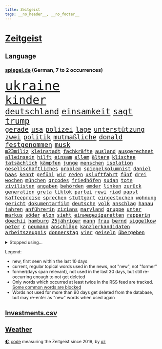 ```yaml
---
title: Zeitgeist
tags: __no_header__, __no_footer__
---
```


# [Zeitgeist](https://oliz.io/zeitgeist/)

## Language

<h3><a href="https://www.spiegel.de" target="_blank">spiegel.de</a> (German, 7 to 2 occurrences)</h3>
<p style="font-family:monospace">
<span style="font-size:32pt"><a href="news_links.html#ukraine" class="current">ukraine</a></span>
<br>
<span style="font-size:28pt"><a href="news_links.html#kinder" class="current">kinder</a></span>
<br>
<span style="font-size:20pt"><a href="news_links.html#deutschland" class="current">deutschland</a></span>
<span style="font-size:20pt"><a href="news_links.html#einsamkeit" class="current">einsamkeit</a></span>
<span style="font-size:20pt"><a href="news_links.html#sagt" class="current">sagt</a></span>
<span style="font-size:20pt"><a href="news_links.html#trump" class="current">trump</a></span>
<br>
<span style="font-size:16pt"><a href="news_links.html#gerade" class="current">gerade</a></span>
<span style="font-size:16pt"><a href="news_links.html#usa" class="current">usa</a></span>
<span style="font-size:16pt"><a href="news_links.html#polizei" class="current">polizei</a></span>
<span style="font-size:16pt"><a href="news_links.html#lage" class="current">lage</a></span>
<span style="font-size:16pt"><a href="news_links.html#unterstützung" class="current">unterstützung</a></span>
<span style="font-size:16pt"><a href="news_links.html#zwei" class="current">zwei</a></span>
<span style="font-size:16pt"><a href="news_links.html#politik" class="current">politik</a></span>
<span style="font-size:16pt"><a href="news_links.html#mutmaßliche" class="current">mutmaßliche</a></span>
<span style="font-size:16pt"><a href="news_links.html#donald" class="current">donald</a></span>
<span style="font-size:16pt"><a href="news_links.html#festgenommen" class="current">festgenommen</a></span>
<span style="font-size:16pt"><a href="news_links.html#musk" class="current">musk</a></span>
<br>
<span style="font-size:12pt"><a href="news_links.html#m23miliz" class="current">m23miliz</a></span>
<span style="font-size:12pt"><a href="news_links.html#kleinstadt" class="current">kleinstadt</a></span>
<span style="font-size:12pt"><a href="news_links.html#fachkräfte" class="current">fachkräfte</a></span>
<span style="font-size:12pt"><a href="news_links.html#ausland" class="current">ausland</a></span>
<span style="font-size:12pt"><a href="news_links.html#ausgerechnet" class="current">ausgerechnet</a></span>
<span style="font-size:12pt"><a href="news_links.html#alleinsein" class="current">alleinsein</a></span>
<span style="font-size:12pt"><a href="news_links.html#hilft" class="current">hilft</a></span>
<span style="font-size:12pt"><a href="news_links.html#einsam" class="current">einsam</a></span>
<span style="font-size:12pt"><a href="news_links.html#allem" class="current">allem</a></span>
<span style="font-size:12pt"><a href="news_links.html#ältere" class="current">ältere</a></span>
<span style="font-size:12pt"><a href="news_links.html#klischee" class="current">klischee</a></span>
<span style="font-size:12pt"><a href="news_links.html#tatsächlich" class="current">tatsächlich</a></span>
<span style="font-size:12pt"><a href="news_links.html#kämpfen" class="current">kämpfen</a></span>
<span style="font-size:12pt"><a href="news_links.html#junge" class="current">junge</a></span>
<span style="font-size:12pt"><a href="news_links.html#menschen" class="current">menschen</a></span>
<span style="font-size:12pt"><a href="news_links.html#isolation" class="current">isolation</a></span>
<span style="font-size:12pt"><a href="news_links.html#gesellschaftliches" class="new">gesellschaftliches</a></span>
<span style="font-size:12pt"><a href="news_links.html#problem" class="current">problem</a></span>
<span style="font-size:12pt"><a href="news_links.html#spiegelkolumnist" class="new">spiegelkolumnist</a></span>
<span style="font-size:12pt"><a href="news_links.html#daniel" class="current">daniel</a></span>
<span style="font-size:12pt"><a href="news_links.html#haas" class="current">haas</a></span>
<span style="font-size:12pt"><a href="news_links.html#kennt" class="current">kennt</a></span>
<span style="font-size:12pt"><a href="news_links.html#gefühl" class="current">gefühl</a></span>
<span style="font-size:12pt"><a href="news_links.html#wir" class="current">wir</a></span>
<span style="font-size:12pt"><a href="news_links.html#reden" class="current">reden</a></span>
<span style="font-size:12pt"><a href="news_links.html#usluftfahrt" class="new">usluftfahrt</a></span>
<span style="font-size:12pt"><a href="news_links.html#fünf" class="current">fünf</a></span>
<span style="font-size:12pt"><a href="news_links.html#drei" class="current">drei</a></span>
<span style="font-size:12pt"><a href="news_links.html#wochen" class="current">wochen</a></span>
<span style="font-size:12pt"><a href="news_links.html#münchen" class="current">münchen</a></span>
<span style="font-size:12pt"><a href="news_links.html#qrcodes" class="current">qrcodes</a></span>
<span style="font-size:12pt"><a href="news_links.html#friedhöfen" class="new">friedhöfen</a></span>
<span style="font-size:12pt"><a href="news_links.html#sudan" class="current">sudan</a></span>
<span style="font-size:12pt"><a href="news_links.html#tote" class="current">tote</a></span>
<span style="font-size:12pt"><a href="news_links.html#zivilisten" class="current">zivilisten</a></span>
<span style="font-size:12pt"><a href="news_links.html#angaben" class="current">angaben</a></span>
<span style="font-size:12pt"><a href="news_links.html#behörden" class="current">behörden</a></span>
<span style="font-size:12pt"><a href="news_links.html#emder" class="new">emder</a></span>
<span style="font-size:12pt"><a href="news_links.html#linken" class="current">linken</a></span>
<span style="font-size:12pt"><a href="news_links.html#zurück" class="current">zurück</a></span>
<span style="font-size:12pt"><a href="news_links.html#generation" class="current">generation</a></span>
<span style="font-size:12pt"><a href="news_links.html#greta" class="current">greta</a></span>
<span style="font-size:12pt"><a href="news_links.html#tiktok" class="current">tiktok</a></span>
<span style="font-size:12pt"><a href="news_links.html#partei" class="current">partei</a></span>
<span style="font-size:12pt"><a href="news_links.html#rewi" class="new">rewi</a></span>
<span style="font-size:12pt"><a href="news_links.html#riad" class="new">riad</a></span>
<span style="font-size:12pt"><a href="news_links.html#papst" class="current">papst</a></span>
<span style="font-size:12pt"><a href="news_links.html#kaffeepreise" class="new">kaffeepreise</a></span>
<span style="font-size:12pt"><a href="news_links.html#sprechen" class="current">sprechen</a></span>
<span style="font-size:12pt"><a href="news_links.html#stuttgart" class="current">stuttgart</a></span>
<span style="font-size:12pt"><a href="news_links.html#eingestochen" class="new">eingestochen</a></span>
<span style="font-size:12pt"><a href="news_links.html#wohnung" class="current">wohnung</a></span>
<span style="font-size:12pt"><a href="news_links.html#gericht" class="current">gericht</a></span>
<span style="font-size:12pt"><a href="news_links.html#dokumentarfilm" class="new">dokumentarfilm</a></span>
<span style="font-size:12pt"><a href="news_links.html#deutsche" class="current">deutsche</a></span>
<span style="font-size:12pt"><a href="news_links.html#volk" class="current">volk</a></span>
<span style="font-size:12pt"><a href="news_links.html#anschlag" class="current">anschlag</a></span>
<span style="font-size:12pt"><a href="news_links.html#hanau" class="current">hanau</a></span>
<span style="font-size:12pt"><a href="news_links.html#jahren" class="current">jahren</a></span>
<span style="font-size:12pt"><a href="news_links.html#anführerin" class="current">anführerin</a></span>
<span style="font-size:12pt"><a href="news_links.html#zizians" class="new">zizians</a></span>
<span style="font-size:12pt"><a href="news_links.html#maryland" class="current">maryland</a></span>
<span style="font-size:12pt"><a href="news_links.html#gruppe" class="current">gruppe</a></span>
<span style="font-size:12pt"><a href="news_links.html#unter" class="current">unter</a></span>
<span style="font-size:12pt"><a href="news_links.html#markus" class="current">markus</a></span>
<span style="font-size:12pt"><a href="news_links.html#söder" class="current">söder</a></span>
<span style="font-size:12pt"><a href="news_links.html#elon" class="current">elon</a></span>
<span style="font-size:12pt"><a href="news_links.html#sieht" class="current">sieht</a></span>
<span style="font-size:12pt"><a href="news_links.html#einwegezigaretten" class="new">einwegezigaretten</a></span>
<span style="font-size:12pt"><a href="news_links.html#rapperin" class="new">rapperin</a></span>
<span style="font-size:12pt"><a href="news_links.html#doechii" class="new">doechii</a></span>
<span style="font-size:12pt"><a href="news_links.html#hamburg" class="current">hamburg</a></span>
<span style="font-size:12pt"><a href="news_links.html#25jähriger" class="new">25jähriger</a></span>
<span style="font-size:12pt"><a href="news_links.html#mann" class="current">mann</a></span>
<span style="font-size:12pt"><a href="news_links.html#frau" class="current">frau</a></span>
<span style="font-size:12pt"><a href="news_links.html#bernd" class="current">bernd</a></span>
<span style="font-size:12pt"><a href="news_links.html#siggelkow" class="new">siggelkow</a></span>
<span style="font-size:12pt"><a href="news_links.html#peter" class="current">peter</a></span>
<span style="font-size:12pt"><a href="news_links.html#r" class="current">r</a></span>
<span style="font-size:12pt"><a href="news_links.html#neumann" class="current">neumann</a></span>
<span style="font-size:12pt"><a href="news_links.html#anschläge" class="current">anschläge</a></span>
<span style="font-size:12pt"><a href="news_links.html#kanzlerkandidaten" class="current">kanzlerkandidaten</a></span>
<span style="font-size:12pt"><a href="news_links.html#arbeitszeugnis" class="new">arbeitszeugnis</a></span>
<span style="font-size:12pt"><a href="news_links.html#donnerstag" class="current">donnerstag</a></span>
<span style="font-size:12pt"><a href="news_links.html#vier" class="current">vier</a></span>
<span style="font-size:12pt"><a href="news_links.html#geiseln" class="current">geiseln</a></span>
<span style="font-size:12pt"><a href="news_links.html#übergeben" class="current">übergeben</a></span>
</p>
<details>
<summary>Stopped using...</summary>
<p class="former" style="font-size:12pt">
gestartet(1580) egal(1579) aufnahmen(1578) bidens(1578) flugzeuge(1578) strafen(1578) verschiedene(1578) xi(1578) entgegen(1577) meldete(1577) nachruf(1577) software(1577) elfmeter(1576) erfahrungen(1576) fahrt(1576) grad(1576) obama(1576) opposition(1576) polizeieinsatz(1576) verstorbenen(1576) vorwurf(1576) 400(1575) beschreibt(1575) bundesamt(1575) entschädigung(1575) erinnerungen(1575) geboren(1575) kamera(1575) niederländische(1575) sicherheitsbehörden(1575) theater(1575) tobt(1575) zeugen(1575) 2022(1574) beschimpft(1574) geholt(1574) vermeiden(1574) ausschreitungen(1573) babys(1573) blieben(1573) erdoğan(1573) san(1573) beginnen(1572) beweisen(1572) innenministerium(1572) kritische(1572) plädiert(1572) verlegt(1572) allianz(1571) angeklagt(1571) armut(1571) langer(1571) 37(1570) bull(1570) drastisch(1570) entlastet(1570) lügen(1570) tschechien(1570) verdienen(1570) mediziner(1569) nutzte(1569) aufgehoben(1568) kölner(1568) veranstaltung(1568) verschiebt(1568) absage(1567) ausbau(1567) geschossen(1567) heil(1567) klein(1567) times(1567) hölle(1566) nummer(1566) minute(1565) härter(1564) party(1564) fit(1563) senkt(1563) brite(1561) eklat(1561) gering(1561) olympische(1561) störung(1559) überholt(1558) empfängt(1557) kürzlich(1557) einschätzung(1556) kooperation(1556) lkw(1556) landete(1555) anzeichen(1554) aufgetaucht(1554) überschwemmungen(1554) königin(1553) gesamten(1552) kontakt(1547) retter(1546) istanbul(1545) überfall(1532) überfordert(1530) ungewöhnlichen(1521) rakete(1520) rache(1519) sammeln(1519) offener(1513) ausweg(1500) wetterdienst(1489) öffnet(1463) expräsidenten(1454) belästigung(1450) zusammenbruch(1438) gebeten(1398) blut(1390) airline(1380) jahresende(1337) bundesanwaltschaft(1298) erfolgreichste(1276) wellen(1276) schwarz(1262) exil(1257) king(1251) schlafen(1246) einschätzungen(1201) russisches(1182) unserem(1162) seltene(1157) außenministerium(1152) innenministerin(1151) brennt(1150) faeser(1135) nancy(1135) buschmann(1134) aufgestellt(1129) schwieriger(1113) spielern(1109) überwachung(1109) desto(1108) geschenk(1104) helikopter(1102) einheit(1098) positiven(1087) betreibt(1082) jennifer(1069) gelöst(1068) lücken(1066) nebenbei(1059) rezession(1051) erlauben(1024) jack(1012) dahin(1004) verärgert(997) prominenten(994) irans(972) sexuell(968) grün(957) jimmy(957) 16jähriger(943) quiz(943) jemals(939) landwirtschaft(935) tägliches(935) ähnlichen(923) vizekanzler(903) professor(901) träumt(892) allgemeinwissen(886) geschehens(886) politischgesellschaftlichen(886) themengebieten(886) kommunikation(883) gerechtfertigt(878) kollege(860) kompliziert(850) überraschenden(848) ignoriert(842) carter(831) beantragen(819) ulm(816) ig(812) metall(812) einstige(804) kommentiert(796) reisende(790) gekündigt(781) opfers(778) berufseinstieg(776) überstanden(775) kieler(771) gegründet(761) solcher(758) 18jähriger(754) emotionale(752) landwirte(748) startups(734) getragen(733) filmen(729) rechtsaußen(723) zogen(700) sommerspielen(676) arten(668) glas(668) zeuge(666) drohte(659) erforscht(645) berühmtesten(636) überfahren(636) diebstahl(634) seltsame(633) ereignis(628) lukas(604) qualität(604) drastische(602) erkennt(596) verriet(594) vertreten(593) rasen(592) quellen(586) preiserhöhung(584) diskriminierung(568) aufgrund(562) froh(556) strenger(552) vergangene(552) albtraum(546) seltener(542) torwart(540) erschweren(536) genossen(532) sprachen(532) us(530) völkermord(528) jubeln(521) technisch(519) attentäter(503) boeing(503) ausbruch(497) belästigt(497) oppositionspolitiker(495) harsche(494) veröffentlichung(482) tennisspieler(476) unterscheidet(472) mancherorts(464) propalästinensische(459) wild(459) bundes(456) mohammad(455) flensburg(454) positioniert(454) kulturszene(447) usschauspieler(445) verwenden(443) verschaffen(435) verspätung(420) bereichen(418) beleidigungen(415) damaligen(415) stoffe(411) heimischen(410) hits(406) rauch(405) giftige(404) politischer(403) bahnen(402) zurückgewiesen(401) luxemburg(398) toni(394) geschützt(392) spekulationen(392) brandenburgischen(391) rammte(391) ruiniert(390) hollywoods(388) normalerweise(385) barack(378) sächsische(371) dreharbeiten(369) zweieinhalb(366) ball(363) bunte(359) great(359) sophie(359) asien(357) gesichtet(356) ismail(355) karriereende(355) manipulation(355) stützt(355) korrigiert(354) hummels(353) zerlegt(352) weichen(351) inakzeptabel(349) trainers(348) klette(341) 58(340) bewerben(340) bedankt(338) anfeindungen(337) auslöser(337) oberpfalz(336) betrunken(335) legten(335) tvshow(334) mitspieler(333) rechtslage(331) sophia(331) agenda(330) schweigegeldprozess(330) höchstwert(329) major(329) fing(328) bundesland(324) verdachts(323) beworfen(318) jeff(318) abgrund(316) alec(315) baldwin(315) fastfoodkette(315) khamenei(315) geschoben(310) zusätzlichen(309) anwesen(303) ernannt(303) tennisspielerin(302) objekt(301) ausprobiert(300) schlimmsten(299) billionen(298) potenzial(297) bürgerkrieg(295) denkbar(295) statistische(293) gegend(291) ostküste(291) sparkurs(291) steine(291) einheimische(290) set(290) instanz(288) häufen(287) rechnung(287) ausfall(284) christopher(283) unterschätzen(283) zahlreicher(283) chrupalla(280) attackierte(277) nadal(277) rafael(277) ungewollt(277) stephen(276) attentats(275) kontrollen(274) mau(273) ausgebremst(271) anlegen(270) sportwissenschaftler(269) kugeln(266) meinungsfreiheit(265) dänische(262) spielerinnen(261) einsätze(259) mitstreiter(258) aufkommen(257) gewusst(257) heimatstadt(256) gefährliches(253) genauen(253) schütze(251) übel(251) kanzlerschaft(250) kulturschaffende(250) mächtig(250) umständen(250) vorgeschichte(250) hilton(249) kreisen(246) wählte(246) zelebriert(246) ältesten(246) grand(245) weicht(245) kaulitz(244) türkischer(242) breiten(241) trainierte(241) esken(240) glaubte(240) kurse(239) feuerwerkskörper(238) blitzeinschlag(237) dresdner(237) evakuierungen(236) kürt(236) laufbahn(236) sonja(236) sätzen(234) polizeigewalt(233) komplex(232) love(231) papa(231) hinein(230) hartnäckig(228) löwen(228) 28jähriger(226) donau(225) angelina(223) bleibe(223) vorsichtig(223) weltraum(223) diesel(222) sprengung(222) strategien(222) atem(221) bester(221) netflixdoku(220) umgesetzt(220) winslet(219) hollywoodstars(218) gelebt(215) gewaltvorwürfen(215) ausgewertet(214) füllkrug(213) niclas(213) attestiert(212) mcdonald's(212) sang(212) gefilmt(211) music(210) mittelschicht(209) jong(208) miriam(208) schwarzarbeit(208) lebe(207) rico(207) saskia(206) untergrund(206) kandidieren(204) präsidentschaft(204) lothar(203) ran(203) zerstörten(202) enger(201) ryanair(201) küren(200) siebte(200) trauma(198) ausgeschieden(196) kriselnde(195) fritz(194) gewütet(194) schmiedet(194) simone(193) drehen(191) eigentliche(189) probe(189) bundesnetzagentur(188) sprengstoff(188) stechen(187) wettert(187) konkret(186) radio(186) absolviert(185) 36jährige(184) kanzlerkandidatin(184) momentan(184) mobilisieren(183) schau(182) cdumann(181) pitzke(181) weiblichen(180) befeuert(178) datum(178) benutzen(177) geknackt(177) wissenschaftlich(177) mittag(176) rückschläge(176) schadstoffe(176) trübt(176) zögern(176) sozialdemokrat(175) geheimdienste(174) gerissen(172) kalifornischen(172) nordkoreanischen(172) ehrlich(171) erfunden(171) maduro(170) frontal(169) nicolás(169) venezuelas(169) karlsruher(168) ludwig(167) wagte(166) grausiger(165) khan(162) straflager(162) weiterarbeiten(162) 82(161) konkretisiert(161) schlimmeres(161) bedrohlich(160) drohender(160) kapitol(160) abschuss(159) kapital(159) satiriker(159) kanal(158) strafverfolgung(158) nick(156) plante(156) sahen(156) busunfall(155) fotograf(155) geschaffen(155) empfehlung(154) prangern(154) stromversorgung(154) ungewissen(154) organisierte(153) polizeikräfte(153) südlibanon(153) beeindruckte(152) harren(152) hassnachrichten(152) aken(151) osaka(151) bekämpft(149) dürren(148) parteichefin(148) bezwingt(147) export(147) ratlos(147) öltanker(146) inneren(145) lehramt(145) mine(145) with(145) andernfalls(144) greifswald(144) hochverrats(144) wolfsburger(144) 94(143) reiner(143) verrückte(143) bentancur(142) rodrigo(142) telegram(142) eingestuft(141) fahrlässiger(141) fremder(141) aleksandar(140) donnerstagmorgen(140) bernhard(139) sonderermittler(139) raumfahrtunternehmen(138) überstand(138) flüchtlingspolitik(137) ralph(137) caren(136) entnommen(136) gonzález(136) größtem(135) konzentrieren(135) meinungsbeitrag(134) wirtschaftlichen(134) gisèle(133) barnier(131) biathlon(131) getötete(131) ricky(131) schlüssel(131) überfalls(131) böden(130) erschütternde(130) echtes(129) grundsätzlich(129) priester(129) versammlung(129) auslandsreise(128) avignon(128) pelicot(128) räumte(128) 2027(127) altersgruppe(127) bezos(127) begrüßt(126) interessant(126) saisonsieg(126) studiert(126) verüben(126) dreieck(125) fossilien(125) hill(125) weh(125) spiegelt(124) jets(123) milizen(123) geladen(122) rasante(122) libanesische(121) überwachungskamera(121) carolabrücke(120) ruinen(120) exemplar(119) reale(119) roger(119) springer(119) bereist(118) bühnen(118) edward(118) reichten(118) verkehrsbehinderungen(118) strände(117) hetzer(116) katastrophengebiet(116) söders(116) umdenken(115) debattieren(114) fokussieren(114) nikolas(114) stellungen(114) tatjana(114) vorsorglich(114) we(114) gewordenen(113) dimensionen(111) laute(111) straßburg(111) weltuntergang(111) konten(110) nadel(110) arizona(109) knochen(109) bedenkliche(108) heutzutage(108) paderborn(108) symptome(108) verrückt(108) antisemitismusbeauftragte(107) restaurantbesuch(107) traditionellen(107) waffenarsenal(107) aussuchen(105) korruptionsvorwürfen(105) verhinderten(105) apps(104) branchenverband(104) ersetzen(104) flügel(104) renommierte(104) ungeklärt(104) punk(103) erkrankten(102) keeper(102) krankmeldung(102) pfalz(102) sprüchen(102) alleinerziehende(101) gelockt(101) preisentwicklung(101) krassen(100) qualifiziert(100) ausgezahlt(99) bundesparteitag(99) costar(99) schulsystem(99) miosga(98) ausziehen(97) gerichtssaal(97) kochbuch(97) arztes(96) bürgern(96) gary(96) mehrkosten(96) mittelstand(96) örtlichen(96) schröpfen(95) erfassen(94) podolski(94) beschuldigten(93) hall(93) jinping(93) unfällen(93) succession(92) angepriesen(91) beer(91) demonstrativ(91) deportieren(91) gras(91) quadratmeter(91) schnellsten(91) gebühren(90) millionenbetrag(90) veranlasste(90) dreesen(89) ferres(89) festnahm(89) hochschule(89) ikone(89) prowestlichen(89) umgebracht(89) veronica(89) iwf(88) kopfüber(88) plakativ(88) pub(88) rüstungsindustrie(88) wohnungstür(88) flusskrebse(87) gastes(87) rekordzahl(87) skistar(87) staatsverschuldung(87) typischen(87) unterschiedlichen(87) vermieter(87) überschaubar(87) ganges(86) machtlos(86) mitzumischen(86) pyrotechnik(86) schauspielstar(86) unglaublichen(86) 137(85) alkoholmissbrauch(85) buschfeuer(85) einreiseregeln(85) entschlossen(85) ausländischer(84) bush(84) grätscht(84) nägele(84) schönen(84) stressen(84) teppich(84) youssef(84) bizarr(83) furcht(83) limitierte(83) matrix(83) orleans(83) polizeibehörden(83) soccer(83) terrorverdächtiger(83) zerschlagen(83) leibwächter(82) nahtlos(82) proiranischen(82) ungebremst(82) wehrpflicht(82) zusammenstoß(82) sauberer(81) schulsport(81) spiegelbericht(81) anschaffung(80) cox(80) formuliert(80) inszenierte(80) kameraden(80) längerem(80) macrons(80) oberlandesgericht(80) schlauer(80) schmuck(80) stehenden(80) lebensunterhalt(79) mexico(79) polizeieinsätze(79) rookie(79) schweinefleisch(79) barfuß(78) kürzen(78) skrupellosen(78) spielplan(78) töne(78) vorherrschaft(78) wirtschaftsfragen(78) wunderbar(78) zugesprochen(78) endspurt(77) funde(77) hochschulpräsidentin(77) kurdische(77) mangelhafte(77) puerto(77) renaissance(77) steinwurf(77) vorbilder(77) 84(76) eklatante(76) schusswaffe(76) facebookmutterkonzern(75) gaël(75) haushaltshilfe(75) reinigungskraft(75) russlandsanktionen(75) schuh(75) sportuhren(75) süße(75) cornelia(74) eystudie(74) fallschirmspringer(74) festung(74) früchte(73) fähre(73) mutige(73) radikalsten(73) schotte(73) veranstaltungsort(73) antisemitismusbeauftragten(72) beibehalten(72) bürgerkriegsland(72) erstaunlicher(72) exaußenminister(72) trumpfans(72) winden(72) zurückzukehren(72) ausmaße(71) datet(71) luftfahrt(71) museen(71) nahid(71) nordsyrien(71) pompeji(71) raste(71) relativiert(71) silvesternacht(71) taghavi(71) verurteilen(71) bürgermeisterin(70) krankheiten(70) kulisse(70) repräsentantenhaus(70) tarifbeschäftigten(70) tatwerkzeug(70) usrepräsentantenhaus(70) vermuten(70) zielscheibe(70) amtierende(69) elektroautomarke(69) ernähren(69) fähigkeit(69) gründerin(69) klarheit(69) preissteigerung(69) 57(68) explorer(68) helga(68) hills(68) ray(68) abholung(67) fire(67) gerangel(67) globe(67) heller(67) hotzo(67) report(67) vendée(67) arbeitsgericht(66) fehlender(66) geklagt(66) genie(66) stärkung(66) tropfen(66) drohnenaufnahmen(65) exrafterroristin(65) luftalarm(65) afdparteitag(64) bundesverfassungsgerichts(64) grundsätzliche(64) halbiert(64) oscarverleihung(64) unbequem(64) verzögerungen(64) witzig(64) ausstattung(63) benedikt(63) erosion(63) früherkennung(63) geheimnisvollen(63) glatt(63) indikator(63) prozentpunkte(63) sms(63) wichtigstes(63) zusammenstöße(63) bereitschaft(62) chipkonzern(62) halsschmerzen(62) intendantin(62) personalmangel(62) raketenangriffe(62) serienvergewaltiger(62) krankheitserreger(61) kühler(61) sammelte(61) direktmandate(60) global(60) tyson(60) universums(60) bergleute(59) grohs(59) konkurrentinnen(59) schwarzgelbe(59) stilfontein(59) tumor(59) verschießt(59) wecken(59) zurückhaltender(59) ausgelesen(58) biennale(58) box(58) gelockert(58) liter(58) entkriminalisierung(57) gasversorger(57) jungunternehmen(57) maul(57) meterhohe(57) monica(57) schwangerschaftsabbrüche(57) überfluten(57) alkoholsucht(56) einserabitur(56) erfindungen(56) floskel(56) glatteis(56) konklave(56) krawietz(56) nordstreampipelines(56) teslafahrer(56) begreifen(55) conor(55) geige(55) geleakt(55) kommunizieren(55) mcgregor(55) recherche(55) schraubt(55) stuhl(55) sämtliche(55) veränderten(55) brenzligen(54) daheim(54) erklärungen(54) genügend(54) machthabern(54) testflug(54) twitch(54) winterwetter(54) bereitete(53) exklusivsten(53) inseln(53) pipelines(53) schacht(53) hedgefondsmanager(52) heiligen(52) hindern(52) lok(52) neuschnee(52) sicherheitsprobleme(52) soziologin(52) spiekeroog(52) anhören(51) disstrack(51) einmalig(51) entfacht(51) like(51) maroden(51) schrift(51) universal(51) verlangte(51) boomen(50) insolvenzen(50) neureuther(50) passenden(50) remigration(50) sparer(50) sportstars(50) zwischenfällen(50) ärztliche(50) abwerfen(49) anita(49) beleben(49) ergattern(49) geheimdienstchef(49) limousine(49) rausholen(49) verschleiß(49) 2034(48) designierter(48) ferdinand(48) furor(48) großbank(48) philologenverband(48) rekruten(48) schenk(48) schneefälle(48) zabrze(48) basteln(47) beruflichem(47) fahrradfahrer(47) handel(47) hofften(47) insider(47) kollidierte(47) megastadt(47) models(47) mordkommission(47) rückkehrer(47) schädlicher(47) anschuldigung(46) ausrufung(46) bewusstsein(46) cecilia(46) hebamme(46) lippen(46) salzburger(46) wortlaut(46) abgesichert(45) amrum(45) föhr(45) heiligabend(45) marsalek(45) mikrobiologe(45) norweger(45) silvester(45) snapchat(45) spitzensport(45) favorisiert(44) komplizen(44) oppositionspartei(44) ufern(44) verschont(44) windenergie(44) wirtschaftsministerium(44) zurückerobert(44) christ(43) genötigt(43) heeres(43) jahrgänge(43) pensionär(43) scheibe(43) wahlkampfstrategie(43) amazongründer(42) ausgangslage(42) drängte(42) dunkelsten(42) durchgang(42) kellogg(42) kriegsrechts(42) fußballklubs(41) ita(41) palast(41) dämlich(40) fliegerbombe(40) fortsetzen(40) frauenumkleide(40) gittens(40) herzogin(40) rebell(40) strafmaßnahmen(40) timing(40) amnesty(39) rücknahme(39) ölpreis(39) eingefädelt(38) flüchtlingskrise(38) stollen(38) bauern(37) bezeugen(37) faz(37) sterbenden(37) übergangsregierung(37) aussagt(36) bildschirme(36) law(36) lieferung(36) premierministers(36) skrupellose(36) weihnachtsbaum(36) anschieber(35) bulgarien(35) feuern(35) hot(35) notvorräte(35) solch(35) unterschlupf(35) auszeichnungen(34) eisbaden(34) gase(34) foul(33) friends(33) kudrow(33) tankern(33) vergiftet(33) vorsorge(33) überbietet(33) 55jährige(32) aufnimmt(32) chemiewaffen(32) erstmal(32) freeland(32) ham(32) hybriden(32) vermeintlichen(32) damaliger(31) doppelleben(31) entzug(31) gewährt(31) importiert(31) lunch(31) verbrannt(31) anstellen(30) diagnostiziert(30) gestreamt(30) haseloff(30) unbekanntem(30) angelaufen(29) atomausstieg(29) gegenspieler(29) rezepte(29) best(28) firmenboss(28) haushaltshilfen(28) modularen(28) darlehen(27) drewes(27) feuerzeug(27) gelacht(27) markle(27) parteispendentracker(27) pfarrer(27) tottenhams(27) ölexporte(27) beliebtes(26) bürgergeldempfänger(26) feuerzeugwurf(26) hommage(26) op(26) selbstkritik(26) volks(26) archiv(25) blake(25) eingesammelt(25) lively(25) vorgabe(25) vorreiter(25) abgebrannt(24) grüßt(24) magdeburger(24) sessellift(24) supercup(24) wiener(24) abgeschirmt(23) charme(23) islamist(23) kopfschütteln(23) pelicots(23) rechtsextremistisch(23) woanders(23) baustellen(22) dreierkoalition(22) filmakademie(22) fury(22) komfort(22) machenschaften(22) schützte(22) spiegeltitel(22) spritpreise(22) anführen(21) dopingtests(21) laura(21) liebesleben(21) mischke(21) thilo(21) heart(20) persönlichkeiten(20) systematische(20) talente(20) amtsübernahme(19) ernte(19) eröffnungsfeier(19) klassen(19) limit(19) schlesinger(19) sechsmal(19) skandale(19) sterblichen(19) todesfahrt(19) zigarette(19) beschimpfungen(18) dopingprobe(18) durchsuchten(18) tanker(18) objekten(17) pforte(17) schauspielstars(17) travel(17) umlaufbahn(17) unterwasserkabel(17) veto(17) hilary(16) kultstatus(16) sala(16) santa(16) scheidet(16) usmilitärs(16) vorstandsmitglieder(16) abbruch(15) dominierten(15) gesunden(15) schachsuperstar(15) tankers(15) verhaftung(15) zeige(15) böllerverbot(14) fehlgeburt(14) gegnerin(14) gekostet(14) veröffentlichten(14) entmachtung(13) introvertierte(13) melbourne(13) missionen(13) regierte(13) stromkabel(13) verdiene(13) vereidigen(13) vereinzelt(13) vietnam(13) einsamer(12) engagiert(12) erfreuliche(12) feiermeile(12) frontmann(12) großspenden(12) hotspots(12) promille(12) turnerbund(12) ziviler(12) zurückgelassene(12) 500kilometallring(11) buchstaben(11) demütigungen(11) gesunde(11) netzagentur(11) spitzenturnerin(11) tabea(11) umtausch(11) unverletzt(11)
</p>
</details>
<p>Legend:
<ul>
<li><span class="new">new</span>, first seen within the last 10 days</li>
<li><span class="current">current</span>, regular topical words used in the news, not "new", not "former"</li>
<li><span class="former">former(days span relevant)</span>, not used in the last 30 days, but still re-occurring enough to not get deleted</li>
<li>Only words which occurred at least twice in the RSS feed are tracked. <a href="language/filters.py">Some common words are blocked</a></li>
<li>Words not used for more than 90 days get deleted from the database, but may re-enter as "new" words when used again</li>
</ul>
</p>

## [Investments](investments.html)[.csv](investments.csv)

## [Weather](weather.html)

<footer>
<a href="javascript:toggleTheme()" class="nav">🌓</a>
<a href="https://github.com/ooz/zeitgeist">code</a> measuring the Zeitgeist since 2019, by <a href="https://oliz.io">oz</a>
</footer>
